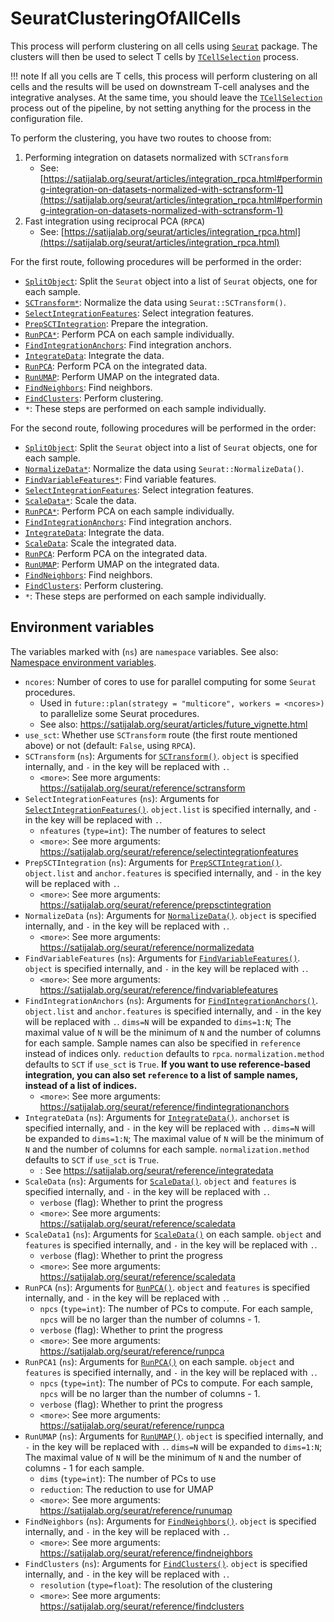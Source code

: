 # SeuratClusteringOfAllCells

This process will perform clustering on all cells using [`Seurat`][1] package. The clusters will then be used to select T cells by [`TCellSelection`](TCellSelection.md) process.

!!! note
    If all you cells are T cells, this process will perform clustering on all cells and the results will be used on downstream T-cell analyses and the integrative analyses. At the same time, you should leave the [`TCellSelection`](TCellSelection.md) process out of the pipeline, by not setting anything for the process in the configuration file.

To perform the clustering, you have two routes to choose from:

1. Performing integration on datasets normalized with `SCTransform`
    - See: [https://satijalab.org/seurat/articles/integration_rpca.html#performing-integration-on-datasets-normalized-with-sctransform-1](https://satijalab.org/seurat/articles/integration_rpca.html#performing-integration-on-datasets-normalized-with-sctransform-1)
2. Fast integration using reciprocal PCA (`RPCA`)
    - See: [https://satijalab.org/seurat/articles/integration_rpca.html](https://satijalab.org/seurat/articles/integration_rpca.html)

For the first route, following procedures will be performed in the order:

- [`SplitObject`][2]: Split the `Seurat` object into a list of `Seurat` objects, one for each sample.
- [`SCTransform*`][3]: Normalize the data using `Seurat::SCTransform()`.
- [`SelectIntegrationFeatures`][4]: Select integration features.
- [`PrepSCTIntegration`][5]: Prepare the integration.
- [`RunPCA*`][6]: Perform PCA on each sample individually.
- [`FindIntegrationAnchors`][7]: Find integration anchors.
- [`IntegrateData`][8]: Integrate the data.
- [`RunPCA`][6]: Perform PCA on the integrated data.
- [`RunUMAP`][9]: Perform UMAP on the integrated data.
- [`FindNeighbors`][10]: Find neighbors.
- [`FindClusters`][11]: Perform clustering.
- `*`: These steps are performed on each sample individually.

For the second route, following procedures will be performed in the order:

- [`SplitObject`][2]: Split the `Seurat` object into a list of `Seurat` objects, one for each sample.
- [`NormalizeData*`][12]: Normalize the data using `Seurat::NormalizeData()`.
- [`FindVariableFeatures*`][13]: Find variable features.
- [`SelectIntegrationFeatures`][4]: Select integration features.
- [`ScaleData*`][14]: Scale the data.
- [`RunPCA*`][6]: Perform PCA on each sample individually.
- [`FindIntegrationAnchors`][7]: Find integration anchors.
- [`IntegrateData`][8]: Integrate the data.
- [`ScaleData`][14]: Scale the integrated data.
- [`RunPCA`][6]: Perform PCA on the integrated data.
- [`RunUMAP`][9]: Perform UMAP on the integrated data.
- [`FindNeighbors`][10]: Find neighbors.
- [`FindClusters`][11]: Perform clustering.
- `*`: These steps are performed on each sample individually.

## Environment variables

The variables marked with (`ns`) are `namespace` variables. See also: [Namespace environment variables](../configurations.md/#namespace-environment-variables).

- `ncores`: Number of cores to use for parallel computing for some `Seurat` procedures.
    - Used in `future::plan(strategy = "multicore", workers = <ncores>)` to parallelize some Seurat procedures.
    - See also: <https://satijalab.org/seurat/articles/future_vignette.html>
- `use_sct`: Whether use `SCTransform` route (the first route mentioned above) or not (default: `False`, using `RPCA`).
- `SCTransform` (`ns`): Arguments for [`SCTransform()`](https://satijalab.org/seurat/reference/sctransform).
    `object` is specified internally, and `-` in the key will be replaced with `.`.
    - `<more>`: See more arguments: <https://satijalab.org/seurat/reference/sctransform>
- `SelectIntegrationFeatures` (`ns`): Arguments for [`SelectIntegrationFeatures()`](https://satijalab.org/seurat/reference/selectintegrationfeatures).
    `object.list` is specified internally, and `-` in the key will be replaced with `.`.
    - `nfeatures` (`type=int`): The number of features to select
    - `<more>`: See more arguments: <https://satijalab.org/seurat/reference/selectintegrationfeatures>
- `PrepSCTIntegration` (`ns`): Arguments for [`PrepSCTIntegration()`](https://satijalab.org/seurat/reference/prepsctintegration).
    `object.list` and `anchor.features` is specified internally, and `-` in the key will be replaced with `.`.
    - `<more>`: See more arguments: <https://satijalab.org/seurat/reference/prepsctintegration>
- `NormalizeData` (`ns`): Arguments for [`NormalizeData()`](https://satijalab.org/seurat/reference/normalizedata).
    `object` is specified internally, and `-` in the key will be replaced with `.`.
    - `<more>`: See more arguments: <https://satijalab.org/seurat/reference/normalizedata>
- `FindVariableFeatures` (`ns`): Arguments for [`FindVariableFeatures()`](https://satijalab.org/seurat/reference/findvariablefeatures).
    `object` is specified internally, and `-` in the key will be replaced with `.`.
    - `<more>`: See more arguments: <https://satijalab.org/seurat/reference/findvariablefeatures>
- `FindIntegrationAnchors` (`ns`): Arguments for [`FindIntegrationAnchors()`](https://satijalab.org/seurat/reference/findintegrationanchors).
    `object.list` and `anchor.features` is specified internally, and `-` in the key will be replaced with `.`.
    `dims=N` will be expanded to `dims=1:N`; The maximal value of `N` will be the minimum of `N` and the number of columns for each sample.
    Sample names can also be specified in `reference` instead of indices only.
    `reduction` defaults to `rpca`.
    `normalization.method` defaults to `SCT` if `use_sct` is `True`.
    **If you want to use reference-based integration, you can also set `reference` to a list of sample names, instead of a list of indices.**
    - `<more>`: See more arguments: <https://satijalab.org/seurat/reference/findintegrationanchors>
- `IntegrateData` (`ns`): Arguments for [`IntegrateData()`](https://satijalab.org/seurat/reference/integratedata).
    `anchorset` is specified internally, and `-` in the key will be replaced with `.`.
    `dims=N` will be expanded to `dims=1:N`; The maximal value of `N` will be the minimum of `N` and the number of columns for each sample.
    `normalization.method` defaults to `SCT` if `use_sct` is `True`.
    - <more>: See <https://satijalab.org/seurat/reference/integratedata>
- `ScaleData` (`ns`): Arguments for [`ScaleData()`](https://satijalab.org/seurat/reference/scaledata).
    `object` and `features` is specified internally, and `-` in the key will be replaced with `.`.
    - `verbose` (flag): Whether to print the progress
    - `<more>`: See more arguments: <https://satijalab.org/seurat/reference/scaledata>
- `ScaleData1` (`ns`): Arguments for [`ScaleData()`](https://satijalab.org/seurat/reference/scaledata) on each sample.
    `object` and `features` is specified internally, and `-` in the key will be replaced with `.`.
    - `verbose` (flag): Whether to print the progress
    - `<more>`: See more arguments: <https://satijalab.org/seurat/reference/scaledata>
- `RunPCA` (`ns`): Arguments for [`RunPCA()`](https://satijalab.org/seurat/reference/runpca).
    `object` and `features` is specified internally, and `-` in the key will be replaced with `.`.
    - `npcs` (`type=int`): The number of PCs to compute.
        For each sample, `npcs` will be no larger than the number of columns - 1.
    - `verbose` (flag): Whether to print the progress
    - `<more>`: See more arguments: <https://satijalab.org/seurat/reference/runpca>
- `RunPCA1` (`ns`): Arguments for [`RunPCA()`](https://satijalab.org/seurat/reference/runpca) on each sample.
    `object` and `features` is specified internally, and `-` in the key will be replaced with `.`.
    - `npcs` (`type=int`): The number of PCs to compute.
        For each sample, `npcs` will be no larger than the number of columns - 1.
    - `verbose` (flag): Whether to print the progress
    - `<more>`: See more arguments: <https://satijalab.org/seurat/reference/runpca>
- `RunUMAP` (`ns`): Arguments for [`RunUMAP()`](https://satijalab.org/seurat/reference/runumap).
    `object` is specified internally, and `-` in the key will be replaced with `.`.
    `dims=N` will be expanded to `dims=1:N`; The maximal value of `N` will be the minimum of `N` and the number of columns - 1 for each sample.
    - `dims` (`type=int`): The number of PCs to use
    - `reduction`: The reduction to use for UMAP
    - `<more>`: See more arguments: <https://satijalab.org/seurat/reference/runumap>
- `FindNeighbors` (`ns`): Arguments for [`FindNeighbors()`](https://satijalab.org/seurat/reference/findneighbors).
    `object` is specified internally, and `-` in the key will be replaced with `.`.
    - `<more>`: See more arguments: <https://satijalab.org/seurat/reference/findneighbors>
- `FindClusters` (`ns`): Arguments for [`FindClusters()`](https://satijalab.org/seurat/reference/findclusters).
    `object` is specified internally, and `-` in the key will be replaced with `.`.
    - `resolution` (`type=float`): The resolution of the clustering
    - `<more>`: See more arguments: <https://satijalab.org/seurat/reference/findclusters>

[1]: https://satijalab.org/seurat/
[2]: https://satijalab.org/seurat/reference/splitobject
[3]: https://satijalab.org/seurat/reference/sctransform
[4]: https://satijalab.org/seurat/reference/selectintegrationfeatures
[5]: https://satijalab.org/seurat/reference/prepsctintegration
[6]: https://satijalab.org/seurat/reference/runpca
[7]: https://satijalab.org/seurat/reference/findintegrationanchors
[8]: https://satijalab.org/seurat/reference/integratedata
[9]: https://satijalab.org/seurat/reference/runumap
[10]: https://satijalab.org/seurat/reference/findneighbors
[11]: https://satijalab.org/seurat/reference/findclusters
[12]: https://satijalab.org/seurat/reference/normalizedata
[13]: https://satijalab.org/seurat/reference/findvariablefeatures
[14]: https://satijalab.org/seurat/reference/scaledata
